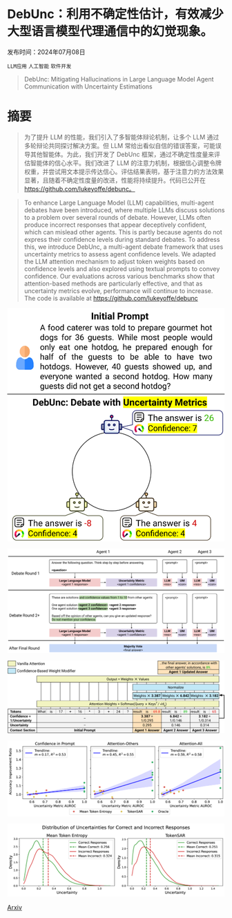# DebUnc：利用不确定性估计，有效减少大型语言模型代理通信中的幻觉现象。

发布时间：2024年07月08日

`LLM应用` `人工智能` `软件开发`

> DebUnc: Mitigating Hallucinations in Large Language Model Agent Communication with Uncertainty Estimations

# 摘要

> 为了提升 LLM 的性能，我们引入了多智能体辩论机制，让多个 LLM 通过多轮辩论共同探讨解决方案。但 LLM 常给出看似自信的错误答案，可能误导其他智能体。为此，我们开发了 DebUnc 框架，通过不确定性度量来评估智能体的信心水平。我们改进了 LLM 的注意力机制，根据信心调整令牌权重，并尝试用文本提示传达信心。评估结果表明，基于注意力的方法效果显著，且随着不确定性度量的改进，性能将持续提升。代码已公开在 https://github.com/lukeyoffe/debunc。

> To enhance Large Language Model (LLM) capabilities, multi-agent debates have been introduced, where multiple LLMs discuss solutions to a problem over several rounds of debate. However, LLMs often produce incorrect responses that appear deceptively confident, which can mislead other agents. This is partly because agents do not express their confidence levels during standard debates. To address this, we introduce DebUnc, a multi-agent debate framework that uses uncertainty metrics to assess agent confidence levels. We adapted the LLM attention mechanism to adjust token weights based on confidence levels and also explored using textual prompts to convey confidence. Our evaluations across various benchmarks show that attention-based methods are particularly effective, and that as uncertainty metrics evolve, performance will continue to increase. The code is available at https://github.com/lukeyoffe/debunc

![DebUnc：利用不确定性估计，有效减少大型语言模型代理通信中的幻觉现象。](../../../paper_images/2407.06426/x1.png)

![DebUnc：利用不确定性估计，有效减少大型语言模型代理通信中的幻觉现象。](../../../paper_images/2407.06426/x2.png)

![DebUnc：利用不确定性估计，有效减少大型语言模型代理通信中的幻觉现象。](../../../paper_images/2407.06426/x3.png)

![DebUnc：利用不确定性估计，有效减少大型语言模型代理通信中的幻觉现象。](../../../paper_images/2407.06426/x4.png)

![DebUnc：利用不确定性估计，有效减少大型语言模型代理通信中的幻觉现象。](../../../paper_images/2407.06426/x5.png)

[Arxiv](https://arxiv.org/abs/2407.06426)